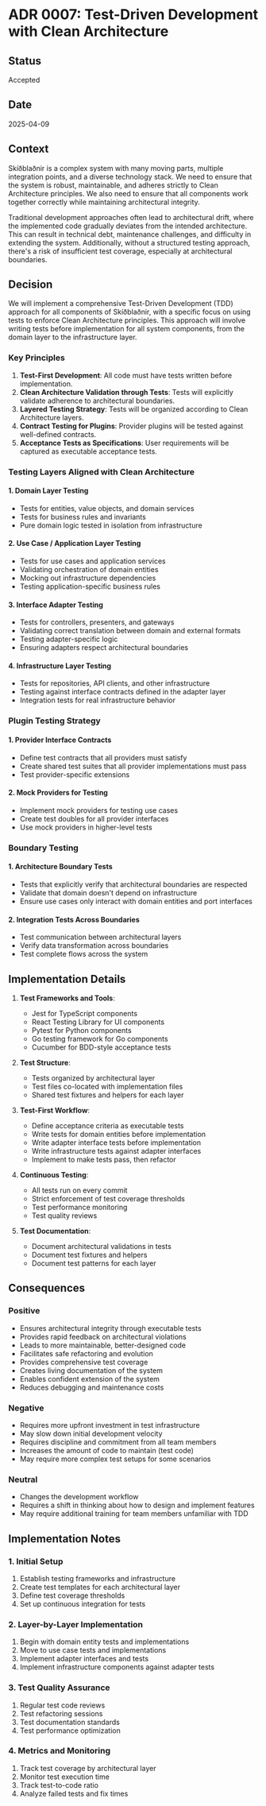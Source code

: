 # ADR 0007: Test-Driven Development with Clean Architecture

## Status

Accepted

## Date

2025-04-09

## Context

Skíðblaðnir is a complex system with many moving parts, multiple integration points, and a diverse technology stack. We need to ensure that the system is robust, maintainable, and adheres strictly to Clean Architecture principles. We also need to ensure that all components work together correctly while maintaining architectural integrity.

Traditional development approaches often lead to architectural drift, where the implemented code gradually deviates from the intended architecture. This can result in technical debt, maintenance challenges, and difficulty in extending the system. Additionally, without a structured testing approach, there's a risk of insufficient test coverage, especially at architectural boundaries.

## Decision

We will implement a comprehensive Test-Driven Development (TDD) approach for all components of Skíðblaðnir, with a specific focus on using tests to enforce Clean Architecture principles. This approach will involve writing tests before implementation for all system components, from the domain layer to the infrastructure layer.

### Key Principles

1. **Test-First Development**: All code must have tests written before implementation.
2. **Clean Architecture Validation through Tests**: Tests will explicitly validate adherence to architectural boundaries.
3. **Layered Testing Strategy**: Tests will be organized according to Clean Architecture layers.
4. **Contract Testing for Plugins**: Provider plugins will be tested against well-defined contracts.
5. **Acceptance Tests as Specifications**: User requirements will be captured as executable acceptance tests.

### Testing Layers Aligned with Clean Architecture

#### 1. Domain Layer Testing
- Tests for entities, value objects, and domain services
- Tests for business rules and invariants
- Pure domain logic tested in isolation from infrastructure

#### 2. Use Case / Application Layer Testing
- Tests for use cases and application services
- Validating orchestration of domain entities
- Mocking out infrastructure dependencies
- Testing application-specific business rules

#### 3. Interface Adapter Testing
- Tests for controllers, presenters, and gateways
- Validating correct translation between domain and external formats
- Testing adapter-specific logic
- Ensuring adapters respect architectural boundaries

#### 4. Infrastructure Layer Testing
- Tests for repositories, API clients, and other infrastructure
- Testing against interface contracts defined in the adapter layer
- Integration tests for real infrastructure behavior

### Plugin Testing Strategy

#### 1. Provider Interface Contracts
- Define test contracts that all providers must satisfy
- Create shared test suites that all provider implementations must pass
- Test provider-specific extensions

#### 2. Mock Providers for Testing
- Implement mock providers for testing use cases
- Create test doubles for all provider interfaces
- Use mock providers in higher-level tests

### Boundary Testing

#### 1. Architecture Boundary Tests
- Tests that explicitly verify that architectural boundaries are respected
- Validate that domain doesn't depend on infrastructure
- Ensure use cases only interact with domain entities and port interfaces

#### 2. Integration Tests Across Boundaries
- Test communication between architectural layers
- Verify data transformation across boundaries
- Test complete flows across the system

## Implementation Details

1. **Test Frameworks and Tools**:
   - Jest for TypeScript components
   - React Testing Library for UI components
   - Pytest for Python components
   - Go testing framework for Go components
   - Cucumber for BDD-style acceptance tests

2. **Test Structure**:
   - Tests organized by architectural layer
   - Test files co-located with implementation files
   - Shared test fixtures and helpers for each layer

3. **Test-First Workflow**:
   - Define acceptance criteria as executable tests
   - Write tests for domain entities before implementation
   - Write adapter interface tests before implementation
   - Write infrastructure tests against adapter interfaces
   - Implement to make tests pass, then refactor

4. **Continuous Testing**:
   - All tests run on every commit
   - Strict enforcement of test coverage thresholds
   - Test performance monitoring
   - Test quality reviews

5. **Test Documentation**:
   - Document architectural validations in tests
   - Document test fixtures and helpers
   - Document test patterns for each layer

## Consequences

### Positive

- Ensures architectural integrity through executable tests
- Provides rapid feedback on architectural violations
- Leads to more maintainable, better-designed code
- Facilitates safe refactoring and evolution
- Provides comprehensive test coverage
- Creates living documentation of the system
- Enables confident extension of the system
- Reduces debugging and maintenance costs

### Negative

- Requires more upfront investment in test infrastructure
- May slow down initial development velocity
- Requires discipline and commitment from all team members
- Increases the amount of code to maintain (test code)
- May require more complex test setups for some scenarios

### Neutral

- Changes the development workflow
- Requires a shift in thinking about how to design and implement features
- May require additional training for team members unfamiliar with TDD

## Implementation Notes

### 1. Initial Setup

1. Establish testing frameworks and infrastructure
2. Create test templates for each architectural layer
3. Define test coverage thresholds
4. Set up continuous integration for tests

### 2. Layer-by-Layer Implementation

1. Begin with domain entity tests and implementations
2. Move to use case tests and implementations
3. Implement adapter interfaces and tests
4. Implement infrastructure components against adapter tests

### 3. Test Quality Assurance

1. Regular test code reviews
2. Test refactoring sessions
3. Test documentation standards
4. Test performance optimization

### 4. Metrics and Monitoring

1. Track test coverage by architectural layer
2. Monitor test execution time
3. Track test-to-code ratio
4. Analyze failed tests and fix times